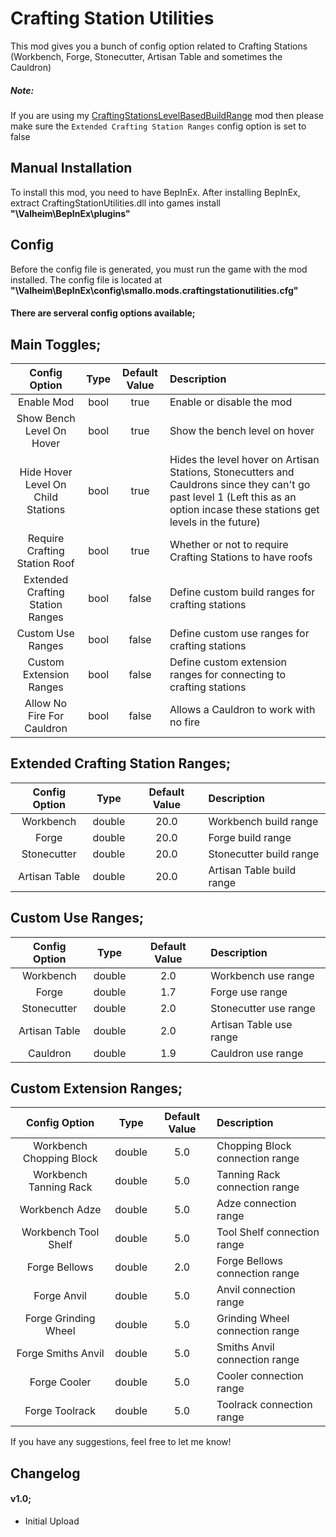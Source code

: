 # Crafting Station Utilities
This mod gives you a bunch of config option related to Crafting Stations (Workbench, Forge, Stonecutter, Artisan Table and sometimes the Cauldron)

##### Note:
If you are using my [CraftingStationsLevelBasedBuildRange](https://valheim.thunderstore.io/package/Smallo/CraftingStationsLevelBasedBuildRange/) mod then please make sure the `Extended Crafting Station Ranges` config option is set to false

## Manual Installation
To install this mod, you need to have BepInEx. After installing BepInEx, extract CraftingStationUtilities.dll into games install **"\Valheim\BepInEx\plugins"**

## Config
Before the config file is generated, you must run the game with the mod installed. The config file is located at **"\Valheim\BepInEx\config\smallo.mods.craftingstationutilities.cfg"**

#### There are serveral config options available;

## Main Toggles;
| Config Option | Type | Default Value | Description |
|:-------------:|:-----------:|:-----------:|:-----------|
| Enable Mod | bool | true | Enable or disable the mod |
| Show Bench Level On Hover | bool | true | Show the bench level on hover |
| Hide Hover Level On Child Stations | bool | true | Hides the level hover on Artisan Stations, Stonecutters and Cauldrons since they can't go past level 1 (Left this as an option incase these stations get levels in the future) |
| Require Crafting Station Roof | bool | true | Whether or not to require Crafting Stations to have roofs |
| Extended Crafting Station Ranges | bool | false | Define custom build ranges for crafting stations |
| Custom Use Ranges | bool | false | Define custom use ranges for crafting stations |
| Custom Extension Ranges | bool | false | Define custom extension ranges for connecting to crafting stations |
| Allow No Fire For Cauldron | bool | false | Allows a Cauldron to work with no fire |

## Extended Crafting Station Ranges;
| Config Option | Type | Default Value | Description |
|:-------------:|:-----------:|:-----------:|:-----------|
| Workbench | double | 20.0 | Workbench build range |
| Forge | double | 20.0 | Forge build range |
| Stonecutter | double | 20.0 | Stonecutter build range |
| Artisan Table | double | 20.0 | Artisan Table build range |

## Custom Use Ranges;
| Config Option | Type | Default Value | Description |
|:-------------:|:-----------:|:-----------:|:-----------|
| Workbench | double | 2.0 | Workbench use range |
| Forge | double | 1.7 | Forge use range |
| Stonecutter | double | 2.0 | Stonecutter use range |
| Artisan Table | double | 2.0 | Artisan Table use range |
| Cauldron | double | 1.9 | Cauldron use range |

## Custom Extension Ranges;
| Config Option | Type | Default Value | Description |
|:-------------:|:-----------:|:-----------:|:-----------|
| Workbench Chopping Block | double | 5.0 | Chopping Block connection range |
| Workbench Tanning Rack | double | 5.0 | Tanning Rack connection range |
| Workbench Adze | double | 5.0 | Adze connection range |
| Workbench Tool Shelf | double | 5.0 | Tool Shelf connection range |
| Forge Bellows | double | 2.0 | Forge Bellows connection range |
| Forge Anvil | double | 5.0 | Anvil connection range |
| Forge Grinding Wheel | double | 5.0 | Grinding Wheel connection range |
| Forge Smiths Anvil | double | 5.0 | Smiths Anvil connection range |
| Forge Cooler | double | 5.0 | Cooler connection range |
| Forge Toolrack | double | 5.0 | Toolrack connection range |

If you have any suggestions, feel free to let me know!

## Changelog

#### v1.0;
* Initial Upload
